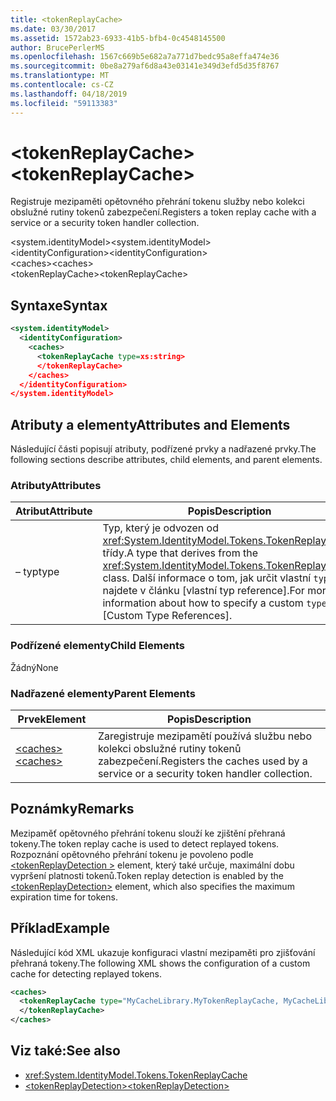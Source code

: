 ```yaml
---
title: <tokenReplayCache>
ms.date: 03/30/2017
ms.assetid: 1572ab23-6933-41b5-bfb4-0c4548145500
author: BrucePerlerMS
ms.openlocfilehash: 1567c669b5e682a7a771d7bedc95a8effa474e36
ms.sourcegitcommit: 0be8a279af6d8a43e03141e349d3efd5d35f8767
ms.translationtype: MT
ms.contentlocale: cs-CZ
ms.lasthandoff: 04/18/2019
ms.locfileid: "59113383"
---
```

# <a name="tokenreplaycache"></a><span data-ttu-id="484e5-101">\<tokenReplayCache></span><span class="sxs-lookup"><span data-stu-id="484e5-101">\<tokenReplayCache></span></span>
<span data-ttu-id="484e5-102">Registruje mezipaměti opětovného přehrání tokenu služby nebo kolekci obslužné rutiny tokenů zabezpečení.</span><span class="sxs-lookup"><span data-stu-id="484e5-102">Registers a token replay cache with a service or a security token handler collection.</span></span>  
  
 <span data-ttu-id="484e5-103">\<system.identityModel></span><span class="sxs-lookup"><span data-stu-id="484e5-103">\<system.identityModel></span></span>  
<span data-ttu-id="484e5-104">\<identityConfiguration></span><span class="sxs-lookup"><span data-stu-id="484e5-104">\<identityConfiguration></span></span>  
<span data-ttu-id="484e5-105">\<caches></span><span class="sxs-lookup"><span data-stu-id="484e5-105">\<caches></span></span>  
<span data-ttu-id="484e5-106">\<tokenReplayCache></span><span class="sxs-lookup"><span data-stu-id="484e5-106">\<tokenReplayCache></span></span>  
  
## <a name="syntax"></a><span data-ttu-id="484e5-107">Syntaxe</span><span class="sxs-lookup"><span data-stu-id="484e5-107">Syntax</span></span>  
  
```xml  
<system.identityModel>  
  <identityConfiguration>  
    <caches>  
      <tokenReplayCache type=xs:string>  
      </tokenReplayCache>  
    </caches>  
  </identityConfiguration>  
</system.identityModel>  
```  
  
## <a name="attributes-and-elements"></a><span data-ttu-id="484e5-108">Atributy a elementy</span><span class="sxs-lookup"><span data-stu-id="484e5-108">Attributes and Elements</span></span>  
 <span data-ttu-id="484e5-109">Následující části popisují atributy, podřízené prvky a nadřazené prvky.</span><span class="sxs-lookup"><span data-stu-id="484e5-109">The following sections describe attributes, child elements, and parent elements.</span></span>  
  
### <a name="attributes"></a><span data-ttu-id="484e5-110">Atributy</span><span class="sxs-lookup"><span data-stu-id="484e5-110">Attributes</span></span>  
  
|<span data-ttu-id="484e5-111">Atribut</span><span class="sxs-lookup"><span data-stu-id="484e5-111">Attribute</span></span>|<span data-ttu-id="484e5-112">Popis</span><span class="sxs-lookup"><span data-stu-id="484e5-112">Description</span></span>|  
|---------------|-----------------|  
|<span data-ttu-id="484e5-113"> – typ</span><span class="sxs-lookup"><span data-stu-id="484e5-113">type</span></span>|<span data-ttu-id="484e5-114">Typ, který je odvozen od <xref:System.IdentityModel.Tokens.TokenReplayCache> třídy.</span><span class="sxs-lookup"><span data-stu-id="484e5-114">A type that derives from the <xref:System.IdentityModel.Tokens.TokenReplayCache> class.</span></span> <span data-ttu-id="484e5-115">Další informace o tom, jak určit vlastní `type`, najdete v článku [vlastní typ reference].</span><span class="sxs-lookup"><span data-stu-id="484e5-115">For more information about how to specify a custom `type`, see [Custom Type References].</span></span>
  
### <a name="child-elements"></a><span data-ttu-id="484e5-116">Podřízené elementy</span><span class="sxs-lookup"><span data-stu-id="484e5-116">Child Elements</span></span>  
 <span data-ttu-id="484e5-117">Žádný</span><span class="sxs-lookup"><span data-stu-id="484e5-117">None</span></span>  
  
### <a name="parent-elements"></a><span data-ttu-id="484e5-118">Nadřazené elementy</span><span class="sxs-lookup"><span data-stu-id="484e5-118">Parent Elements</span></span>  
  
|<span data-ttu-id="484e5-119">Prvek</span><span class="sxs-lookup"><span data-stu-id="484e5-119">Element</span></span>|<span data-ttu-id="484e5-120">Popis</span><span class="sxs-lookup"><span data-stu-id="484e5-120">Description</span></span>|  
|-------------|-----------------|  
|[<span data-ttu-id="484e5-121">\<caches></span><span class="sxs-lookup"><span data-stu-id="484e5-121">\<caches></span></span>](../../../../../docs/framework/configure-apps/file-schema/windows-identity-foundation/caches.md)|<span data-ttu-id="484e5-122">Zaregistruje mezipamětí používá službu nebo kolekci obslužné rutiny tokenů zabezpečení.</span><span class="sxs-lookup"><span data-stu-id="484e5-122">Registers the caches used by a service or a security token handler collection.</span></span>|  
  
## <a name="remarks"></a><span data-ttu-id="484e5-123">Poznámky</span><span class="sxs-lookup"><span data-stu-id="484e5-123">Remarks</span></span>  
 <span data-ttu-id="484e5-124">Mezipaměť opětovného přehrání tokenu slouží ke zjištění přehraná tokeny.</span><span class="sxs-lookup"><span data-stu-id="484e5-124">The token replay cache is used to detect replayed tokens.</span></span> <span data-ttu-id="484e5-125">Rozpoznání opětovného přehrání tokenu je povoleno podle [ \<tokenReplayDetection >](../../../../../docs/framework/configure-apps/file-schema/windows-identity-foundation/tokenreplaydetection.md) element, který také určuje, maximální dobu vypršení platnosti tokenů.</span><span class="sxs-lookup"><span data-stu-id="484e5-125">Token replay detection is enabled by the [\<tokenReplayDetection>](../../../../../docs/framework/configure-apps/file-schema/windows-identity-foundation/tokenreplaydetection.md) element, which also specifies the maximum expiration time for tokens.</span></span>  
  
## <a name="example"></a><span data-ttu-id="484e5-126">Příklad</span><span class="sxs-lookup"><span data-stu-id="484e5-126">Example</span></span>  
 <span data-ttu-id="484e5-127">Následující kód XML ukazuje konfiguraci vlastní mezipaměti pro zjišťování přehraná tokeny.</span><span class="sxs-lookup"><span data-stu-id="484e5-127">The following XML shows the configuration of a custom cache for detecting replayed tokens.</span></span>  
  
```xml  
<caches>  
  <tokenReplayCache type="MyCacheLibrary.MyTokenReplayCache, MyCacheLibrary">  
  </tokenReplayCache>  
</caches>  
```  
  
## <a name="see-also"></a><span data-ttu-id="484e5-128">Viz také:</span><span class="sxs-lookup"><span data-stu-id="484e5-128">See also</span></span>

- <xref:System.IdentityModel.Tokens.TokenReplayCache>
- [<span data-ttu-id="484e5-129">\<tokenReplayDetection></span><span class="sxs-lookup"><span data-stu-id="484e5-129">\<tokenReplayDetection></span></span>](../../../../../docs/framework/configure-apps/file-schema/windows-identity-foundation/tokenreplaydetection.md)
